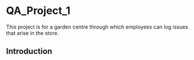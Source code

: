 # QA_Project_1
This project is for a garden centre through which employees can log issues that arise in the store. 

## Introduction
